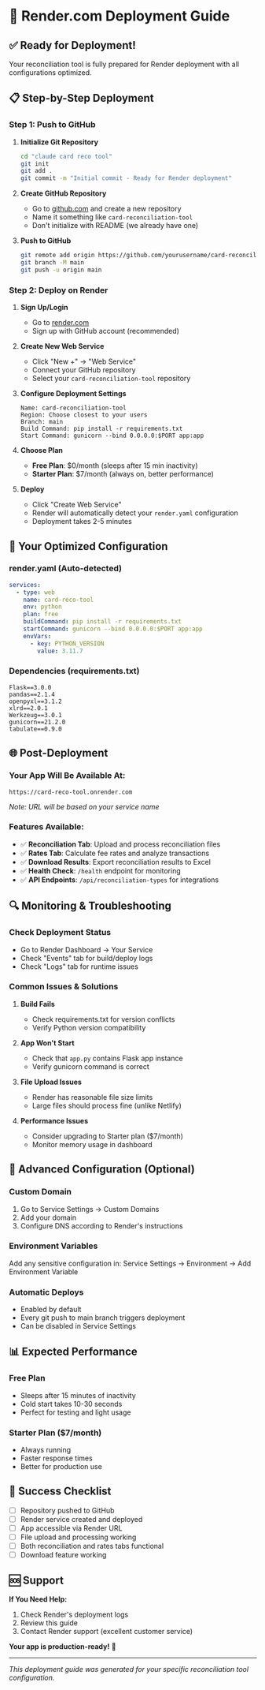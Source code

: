 # 🚀 Render.com Deployment Guide

## ✅ Ready for Deployment!

Your reconciliation tool is fully prepared for Render deployment with all configurations optimized.

## 📋 Step-by-Step Deployment

### **Step 1: Push to GitHub**

1. **Initialize Git Repository**
   ```bash
   cd "claude card reco tool"
   git init
   git add .
   git commit -m "Initial commit - Ready for Render deployment"
   ```

2. **Create GitHub Repository**
   - Go to [github.com](https://github.com) and create a new repository
   - Name it something like `card-reconciliation-tool`
   - Don't initialize with README (we already have one)

3. **Push to GitHub**
   ```bash
   git remote add origin https://github.com/yourusername/card-reconciliation-tool.git
   git branch -M main
   git push -u origin main
   ```

### **Step 2: Deploy on Render**

1. **Sign Up/Login**
   - Go to [render.com](https://render.com)
   - Sign up with GitHub account (recommended)

2. **Create New Web Service**
   - Click "New +" → "Web Service"
   - Connect your GitHub repository
   - Select your `card-reconciliation-tool` repository

3. **Configure Deployment Settings**
   ```
   Name: card-reconciliation-tool
   Region: Choose closest to your users
   Branch: main
   Build Command: pip install -r requirements.txt
   Start Command: gunicorn --bind 0.0.0.0:$PORT app:app
   ```

4. **Choose Plan**
   - **Free Plan**: $0/month (sleeps after 15 min inactivity)
   - **Starter Plan**: $7/month (always on, better performance)

5. **Deploy**
   - Click "Create Web Service"
   - Render will automatically detect your `render.yaml` configuration
   - Deployment takes 2-5 minutes

## 🔧 Your Optimized Configuration

### **render.yaml** (Auto-detected)
```yaml
services:
  - type: web
    name: card-reco-tool
    env: python
    plan: free
    buildCommand: pip install -r requirements.txt
    startCommand: gunicorn --bind 0.0.0.0:$PORT app:app
    envVars:
      - key: PYTHON_VERSION
        value: 3.11.7
```

### **Dependencies** (requirements.txt)
```
Flask==3.0.0
pandas==2.1.4
openpyxl==3.1.2
xlrd==2.0.1
Werkzeug==3.0.1
gunicorn==21.2.0
tabulate==0.9.0
```

## 🌐 Post-Deployment

### **Your App Will Be Available At:**
```
https://card-reco-tool.onrender.com
```
*Note: URL will be based on your service name*

### **Features Available:**
- ✅ **Reconciliation Tab**: Upload and process reconciliation files
- ✅ **Rates Tab**: Calculate fee rates and analyze transactions
- ✅ **Download Results**: Export reconciliation results to Excel
- ✅ **Health Check**: `/health` endpoint for monitoring
- ✅ **API Endpoints**: `/api/reconciliation-types` for integrations

## 🔍 Monitoring & Troubleshooting

### **Check Deployment Status**
- Go to Render Dashboard → Your Service
- Check "Events" tab for build/deploy logs
- Check "Logs" tab for runtime issues

### **Common Issues & Solutions**

1. **Build Fails**
   - Check requirements.txt for version conflicts
   - Verify Python version compatibility

2. **App Won't Start**
   - Check that `app.py` contains Flask app instance
   - Verify gunicorn command is correct

3. **File Upload Issues**
   - Render has reasonable file size limits
   - Large files should process fine (unlike Netlify)

4. **Performance Issues**
   - Consider upgrading to Starter plan ($7/month)
   - Monitor memory usage in dashboard

## 🚀 Advanced Configuration (Optional)

### **Custom Domain**
1. Go to Service Settings → Custom Domains
2. Add your domain
3. Configure DNS according to Render's instructions

### **Environment Variables**
Add any sensitive configuration in:
Service Settings → Environment → Add Environment Variable

### **Automatic Deploys**
- Enabled by default
- Every git push to main branch triggers deployment
- Can be disabled in Service Settings

## 📊 Expected Performance

### **Free Plan**
- Sleeps after 15 minutes of inactivity
- Cold start takes 10-30 seconds
- Perfect for testing and light usage

### **Starter Plan ($7/month)**
- Always running
- Faster response times
- Better for production use

## 🎯 Success Checklist

- [ ] Repository pushed to GitHub
- [ ] Render service created and deployed
- [ ] App accessible via Render URL
- [ ] File upload and processing working
- [ ] Both reconciliation and rates tabs functional
- [ ] Download feature working

## 🆘 Support

**If You Need Help:**
1. Check Render's deployment logs
2. Review this guide
3. Contact Render support (excellent customer service)

**Your app is production-ready!** 🎉

---

*This deployment guide was generated for your specific reconciliation tool configuration.*